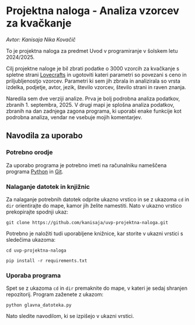 # Projektna naloga - Analiza vzorcev za kvačkanje
*Avtor: Kanisaja Nika Kovačič*

To je projektna naloga za predmet Uvod v programiranje v šolskem letu 2024/2025. 

Cilj projektne naloge je bil zbrati podatke o 3000 vzorcih za kvačkanje s spletne strani [Lovecrafts](https://www.lovecrafts.com/en-gb/) in ugotoviti kateri parametri so povezani s ceno in priljubljenostjo vzorcev. Parametri ki sem jih zbrala in analizirala so vrsta izdelka, podjetje, avtor, jezik, število vzorcev, število strani in raven znanja. 

Naredila sem dve verziji analize. Prva je bolj podrobna analiza podatkov, zbranih 1. septembra, 2025. V drugi mapi je splošna analiza podatkov, zbranih na dan zadnjega zagona programa, ki uporabi enake funkcije kot podrobna analiza, vendar ne vsebuje mojih komentarjev.

## Navodila za uporabo

### Potrebno orodje
Za uporabo programa je potrebno imeti na računalniku nameščena programa [Python](https://www.python.org/downloads/) in [Git](https://git-scm.com/downloads).

### Nalaganje datotek in knjižnic
Za nalaganje potrebnih datotek odprite ukazno vrstico in se z ukazoma ```cd``` in ```dir``` orientirajte do mape, kamor jih želite namestiti. Nato v ukazno vrstico prekopirajte spodnji ukaz:
```
git clone https://github.com/kanisaja/uvp-projektna-naloga.git
```
Potrebno je naložiti tudi uporabljene knižnice, kar storite v ukazni vrstici s sledečima ukazoma:
```
cd uvp-projektna-naloga
```
```
pip install -r requirements.txt
```

### Uporaba programa

Spet se z ukazoma ```cd``` in ```dir``` premaknite do mape, v kateri je sedaj shranjen repozitorij. Program zaženete z ukazom:
```
python glavna_datoteka.py
```
Nato sledite navodilom, ki se izpišejo v ukazni vrstici.
